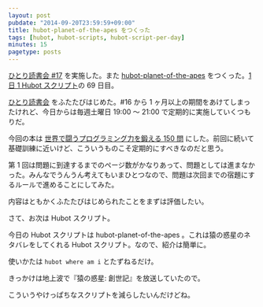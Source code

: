 ```yaml
---
layout: post
pubdate: "2014-09-20T23:59:59+09:00"
title: hubot-planet-of-the-apes をつくった
tags: [hubot, hubot-scripts, hubot-script-per-day]
minutes: 15
pagetype: posts
---
```

[ひとり読書会 #17][hitoridokusho/events/17] を実施した。また [hubot-planet-of-the-apes][gh:bouzuya/hubot-planet-of-the-apes] をつくった。[1 日 1 Hubot スクリプト][hubot-script-per-day]の 69 日目。

[ひとり読書会][hitoridokusho] をふたたびはじめた。#16 から 1 ヶ月以上の期間をあけてしまったけれど、今日からは毎週土曜日 19:00 〜 21:00 で定期的に実施していくつもりだ。

今回の本は [世界で闘うプログラミング力を鍛える 150 問][hitoridokusho/books/3] にした。前回に続いて基礎訓練に近いけど、こういうものこそ定期的にすべきなのだと思う。

第 1 回は問題に到達するまでのページ数がかなりあって、問題としては進まなかった。みんなでうんうん考えてもいまひとつなので、問題は次回までの宿題にするルールで進めることにしてみた。

内容はともかくふたたびはじめられたことをまずは評価したい。

さて、お次は Hubot スクリプト。

今日の Hubot スクリプトは hubot-planet-of-the-apes 。これは猿の惑星のネタバレをしてくれる Hubot スクリプト。なので、紹介は簡単に。

使いかたは `hubot where am i` とたずねるだけ。

きっかけは地上波で『猿の惑星: 創世記』を放送していたので。

こういうやけっぱちなスクリプトを減らしたいんだけどね。

[gh:bouzuya/hubot-planet-of-the-apes]: https://github.com/bouzuya/hubot-planet-of-the-apes
[hubot-script-per-day]: http://blog.bouzuya.net/posts?tags=hubot-script-per-day
[hitoridokusho]: http://hitoridokusho.doorkeeper.jp/
[hitoridokusho/events/17]: http://hitoridokusho.doorkeeper.jp/events/15500
[hitoridokusho/books/3]: http://www.amazon.co.jp/dp/B00HR19TSO/
